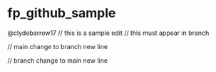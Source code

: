 # fp_github_sample
@clydebarrow17
// this is a sample edit
// this must appear in branch



// main change to branch new line

// branch change to main new line